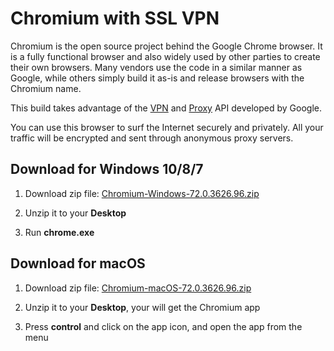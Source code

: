 # Chromium with SSL VPN

Chromium is the open source project behind the Google Chrome browser. It is a fully functional browser and also widely used by other parties to create their own browsers. Many vendors use the code in a similar manner as Google, while others simply build it as-is and release browsers with the Chromium name.

This build takes advantage of the [VPN](https://developer.chrome.com/extensions/vpnProvider) and [Proxy](https://developer.chrome.com/extensions/proxy) API developed by Google. 

You can use this browser to surf the Internet securely and privately. All your traffic will be encrypted and sent through anonymous proxy servers.

## Download for Windows 10/8/7

1. Download zip file: [Chromium-Windows-72.0.3626.96.zip](https://github.com/jjqqkk/chromium/releases/download/72.0.3626.96/Chromium-Windows-72.0.3626.96.zip)

2. Unzip it to your **Desktop**

3. Run **chrome.exe**

## Download for macOS

1. Download zip file: [Chromium-macOS-72.0.3626.96.zip](https://github.com/jjqqkk/chromium/releases/download/72.0.3626.96/Chromium-macOS-72.0.3626.96.zip)

2. Unzip it to your **Desktop**, your will get the Chromium app

3. Press **control** and click on the app icon, and open the app from the menu
